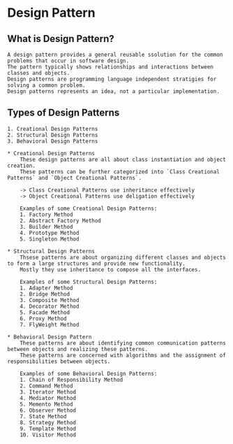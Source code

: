 # Design Pattern

## What is Design Pattern?

    A design pattern provides a general reusable ssolution for the common problems that occur in software design.
    The pattern typically shows relationships and interactions between classes and objects.
    Design patterns are programming language independent stratigies for solving a common problem.
    Design patterns represents an idea, not a particular implementation.

## Types of Design Patterns

    1. Creational Design Patterns
    2. Structural Design Patterns
    3. Behavioral Design Patterns

    * Creational Design Patterns
        These design patterns are all about class instantiation and object creation.
        These patterns can be further categorized into `Class Creational Patterns` and `Object Creational Patterns`.

        -> Class Creational Patterns use inheritance effectively
        -> Object Creational Patterns use deligation effectively

        Examples of some Creational Design Patterns:
        1. Factory Method
        2. Abstract Factory Method
        3. Builder Method
        4. Prototype Method
        5. Singleton Method

    * Structural Design Patterns
        Thsese patterns are about organizing different classes and objects to form a large structures and provide new functionality.
        Mostly they use inheritance to compose all the interfaces.

        Examples of some Structural Design Patterns:
        1. Adapter Method
        2. Bridge Method
        3. Composite Method
        4. Decorator Method
        5. Facade Method
        6. Proxy Method
        7. FlyWeight Method

    * Behavioral Design Pattern
        These patterns are about identifying common communication patterns between objects and realizing these patterns.
        These patterns are concerned with algorithms and the assignment of responsibilities between objects.

        Examples of some Behavioral Design Patterns:
        1. Chain of Responsibility Method
        2. Command Method
        3. Iterator Method
        4. Mediator Method
        5. Memento Method
        6. Observer Method
        7. State Method
        8. Strategy Method
        9. Template Method
        10. Visitor Method
